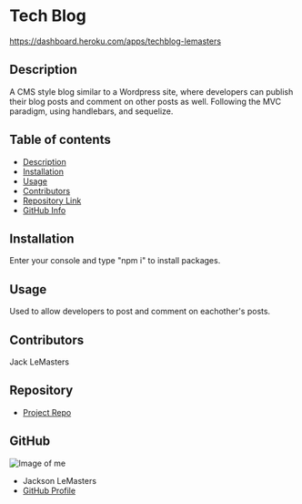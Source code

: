 
# **Tech Blog**
https://dashboard.heroku.com/apps/techblog-lemasters
## Description 
A CMS style blog similar to a Wordpress site, where developers can publish their blog posts and comment on other posts as well. Following the MVC paradigm, using handlebars, and sequelize.
## Table of contents
- [Description](#Description)
- [Installation](#Installation)
- [Usage](#Usage)
- [Contributors](#Contributors)
- [Repository Link](#Repository)
- [GitHub Info](#GitHub) 
## Installation
Enter your console and type "npm i" to install packages.
## Usage
Used to allow developers to post and comment on eachother's posts.
## Contributors
Jack LeMasters
## Repository
- [Project Repo](github.com/jacklemasters/tech-blog)
## GitHub
![Image of me](https://avatars.githubusercontent.com/u/82251556?v=4)
- Jackson LeMasters
- [GitHub Profile](https://github.com/jacklemasters)


